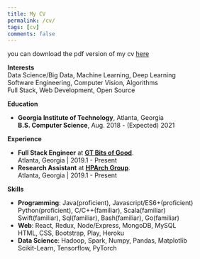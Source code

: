```yaml
---
title: My CV
permalink: /cv/
tags: [cv]
comments: false
---
```

you can download the pdf version of my cv [here](https://github.com/BennyWnj/Job-related/blob/master/Bingyao%20Wang%20Resume.pdf) <br/>

**Interests** <br/>
Data Science/Big Data, Machine Learning, Deep Learning<br/>
Software Engineering, Computer Vision, Algorithms <br/>
Full Stack, Web Development, Open Source

**Education**
* **Georgia Institute of Technology**, Atlanta, Georgia <br/>
  **B.S. Computer Science**,  Aug. 2018 - (Expected) 2021<br/>

**Experience**
* **Full Stack Engineer** at [**GT Bits of Good**](https://bitsofgood.org/). <br/>
    Atlanta, Georgia | 2019.1 - Present
* **Research Assistant** at [**HPArch Group**](http://comparch.gatech.edu/hparch/index.html). <br/>
    Atlanta, Georgia | 2019.1 - Present<br/>

**Skills**
* **Programming**: Java(proficient), Javascript/ES6+(proficient) <br/>
    Python(proficient), C/C++(familiar), Scala(familiar) <br/>
    Swift(familiar), Sql(familiar), Bash(familiar), Go(familiar)
* **Web**: React, Redux, Node/Express, MongoDB, MySQL<br/>
    HTML, CSS, Bootstrap, Play, Heroku
* **Data Science**: Hadoop, Spark, Numpy, Pandas, Matplotlib <br/>
    Scikit-Learn, Tensorflow, PyTorch


    
    
